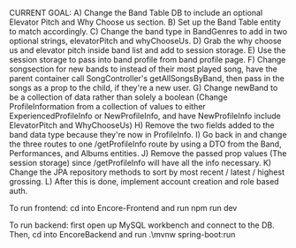 CURRENT GOAL: A) Change the Band Table DB to include an optional Elevator Pitch and Why Choose us section. 
              B) Set up the Band Table entity to match accordingly.
              C) Change the band type in BandGenres to add in two optional strings, elevatorPitch and whyChooseUs.
              D) Grab the why choose us and elevator pitch inside band list and add to session storage.
              E) Use the session storage to pass into band profile from band profile page.
              F) Change songsection for new bands to instead of their most played song, have the parent container call SongController's getAllSongsByBand, then pass in the songs as a prop to the child, if they're a new user.
              G) Change newBand to be a collection of data rather than solely a boolean (Change ProfileInformation from a collection of values to either ExperiencedProfileInfo or NewProfileInfo, and have NewProfileInfo include ElevatorPitch and WhyChooseUs)
              H) Remove the two fields added to the band data type because they're now in ProfileInfo.
              I) Go back in and change the three routes to one /getProfileInfo route by using a DTO from the Band, Performances, and Albums entities.
              J) Remove the passed prop values (The session storage) since /getProfileInfo will have all the info necessary.
              K) Change the JPA repository methods to sort by most recent / latest / highest grossing.
              L) After this is done, implement account creation and role based auth.

To run frontend:
cd into Encore-Frontend and run npm run dev

To run backend:
first open up MySQL workbench and connect to the DB. 
Then, cd into EncoreBackend and run .\mvnw spring-boot:run